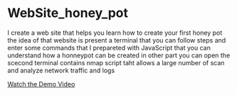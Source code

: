 # WebSite_honey_pot
 I create a web site that helps you learn how to create your first honey pot
 the idea of that website is present a terminal that you can follow steps and enter some commands that  I prepareted with JavaScript
 that you can understand how a honneypot can be created 
 in other part you can open the scecond terminal contains nmap script taht allows a large number of scan and analyze network traffic and logs
 
[Watch the Demo Video](https://github.com/user-attachments/assets/1b35b709-c269-451d-989c-f2a85f4ca963)








